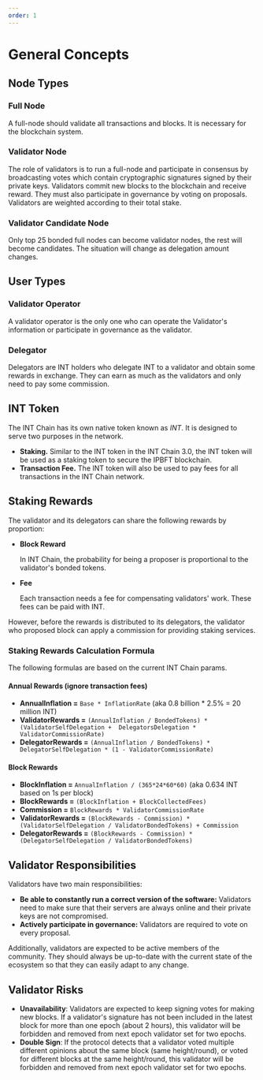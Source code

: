 ```yaml
---
order: 1
---
```


# General Concepts

## Node Types

### Full Node

A full-node should validate all transactions and blocks. It is necessary for the blockchain system.

### Validator Node

 The role of validators is to run a full-node and participate in consensus by broadcasting votes which contain cryptographic signatures signed by their private keys. Validators commit new blocks to the blockchain and receive reward. They must also participate in governance by voting on proposals. Validators are weighted according to their total stake.

### Validator Candidate Node

Only top 25 bonded full nodes can become validator nodes, the rest will become candidates. The situation will change as delegation amount changes.

## User Types

### Validator Operator

A validator operator is the only one who can operate the Validator's information or participate in governance as the validator.

### Delegator

Delegators are INT holders who delegate INT to a validator and obtain some rewards in exchange. They can earn as much as the validators and only need to pay some commission.


## INT Token

The INT Chain has its own native token known as *INT*.  It is designed to serve two purposes in the network.

- **Staking.** Similar to the INT token in the INT Chain 3.0, the INT token will be used as a staking token to secure the IPBFT blockchain.
- **Transaction Fee.** The INT token will also be used to pay fees for all transactions in the INT Chain network.


## Staking Rewards

The validator and its delegators can share the following rewards by proportion:

- **Block Reward**

  In INT Chain, the probability for being a proposer is proportional to the validator's bonded tokens.

- **Fee**

  Each transaction needs a fee for compensating validators' work. These fees can be paid with INT.

However, before the rewards is distributed to its delegators, the validator who proposed block can apply a commission for providing staking services.

### Staking Rewards Calculation Formula

The following formulas are based on the current INT Chain params.

#### Annual Rewards (ignore transaction fees)

- **AnnualInflation =** `Base * InflationRate` (aka 0.8 billion * 2.5% = 20 million INT)
- **ValidatorRewards =** `(AnnualInflation / BondedTokens) * (ValidatorSelfDelegation +  DelegatorsDelegation * ValidatorCommissionRate)`
- **DelegatorRewards =** `(AnnualInflation / BondedTokens) * DelegatorSelfDelegation * (1 - ValidatorCommissionRate)`

#### Block Rewards

- **BlockInflation =** `AnnualInflation / (365*24*60*60)` (aka 0.634 INT based on 1s per block)
- **BlockRewards =** `(BlockInflation + BlockCollectedFees)`
- **Commission =** `BlockRewards * ValidatorCommissionRate`
- **ValidatorRewards =** `(BlockRewards - Commission) * (ValidatorSelfDelegation / ValidatorBondedTokens) + Commission`
- **DelegatorRewards =** `(BlockRewards - Commission) * (DelegatorSelfDelegation / ValidatorBondedTokens)`

## Validator Responsibilities

Validators have two main responsibilities:

- **Be able to constantly run a correct version of the software:** Validators need to make sure that their servers are always online and their private keys are not compromised.
- **Actively participate in governance:** Validators are required to vote on every proposal.

Additionally, validators are expected to be active members of the community. They should always be up-to-date with the current state of the ecosystem so that they can easily adapt to any change.

## Validator Risks

- **Unavailability**: Validators are expected to keep signing votes for making new blocks. If a validator's signature has not been included in the latest block for more than one epoch (about 2 hours), this validator will be forbidden and removed from next epoch validator set for two epochs.
- **Double Sign**: If the protocol detects that a validator voted multiple different opinions about the same block (same height/round), or voted for different blocks at the same height/round, this validator will be forbidden and removed from next epoch validator set for two epochs.
